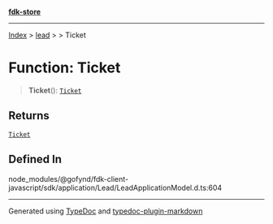 [**fdk-store**](../../../README.md)
***

[Index](../../../API.md) > [lead](../../README.md) > [<internal>](../README.md) > Ticket

# Function: Ticket

> **Ticket**(): [`Ticket`](../type-aliases/type-alias.Ticket.md)

## Returns

[`Ticket`](../type-aliases/type-alias.Ticket.md)

## Defined In

node\_modules/@gofynd/fdk-client-javascript/sdk/application/Lead/LeadApplicationModel.d.ts:604

***
Generated using [TypeDoc](https://typedoc.org/) and [typedoc-plugin-markdown](https://www.npmjs.com/package/typedoc-plugin-markdown)
